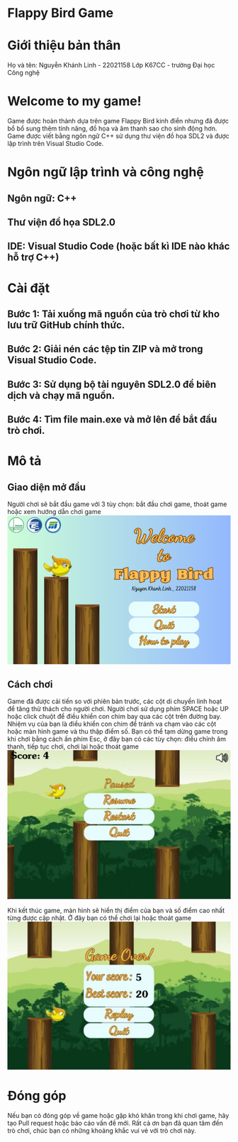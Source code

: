 # Flappy Bird Game
# Giới thiệu bản thân
Họ và tên: Nguyễn Khánh Linh - 22021158
Lớp K67CC - trường Đại học Công nghệ

# Welcome to my game!
Game được hoàn thành dựa trên game Flappy Bird kinh điển nhưng đã được bổ bổ sung thêm tính năng, đồ họa và âm thanh sao cho sinh động hơn.
Game được viết bằng ngôn ngữ C++ sử dụng thư viện đồ họa SDL2 và được lập trình trên Visual Studio Code.

# Ngôn ngữ lập trình và công nghệ
## Ngôn ngữ: C++
## Thư viện đồ họa SDL2.0
## IDE: Visual Studio Code (hoặc bất kì IDE nào khác hỗ trợ C++)

# Cài đặt
## Bước 1: Tải xuống mã nguồn của trò chơi từ kho lưu trữ GitHub chính thức.
## Bước 2: Giải nén các tệp tin ZIP và mở trong Visual Studio Code.
## Bước 3: Sử dụng bộ tài nguyên SDL2.0 để biên dịch và chạy mã nguồn.
## Bước 4: Tìm file main.exe và mở lên để bắt đầu trò chơi.

# Mô tả
## Giao diện mở đầu
Người chơi sẽ bắt đầu game với 3 tùy chọn: bắt đầu chơi game, thoát game hoặc xem hướng dẫn chơi game
![Menu](img_readme/bg_start.png)

## Cách chơi
Game đã được cải tiến so với phiên bản trước, các cột di chuyển linh hoạt để tăng thử thách cho người chơi. Người chơi sử dụng phím SPACE hoặc UP hoặc click chuột để điều khiển con chim bay qua các cột trên đường bay. Nhiệm vụ của bạn là điều khiển con chim để tránh va chạm vào các cột hoặc màn hình game và thu thập điểm số.
Bạn có thể tạm dừng game trong khi chơi bằng cách ấn phím Esc, ở đây bạn có các tùy chọn: điều chỉnh âm thanh, tiếp tục chơi, chơi lại hoặc thoát game
![paused](img_readme/pause.jpg)

Khi kết thúc game, màn hình sẽ hiển thị điểm của bạn và số điểm cao nhất từng được cập nhật. Ở đây bạn có thể chơi lại hoặc thoát game
![gameOver](img_readme/game_over.jpg)

# Đóng góp
Nếu bạn có đóng góp về game hoặc gặp khó khăn trong khi chơi game, hãy tạo Pull request hoặc báo cáo vấn đề mới. Rất cả ơn bạn đã quan tâm đến trò chơi, chúc bạn có những khoảng khắc vui vẻ với trò chơi này.
